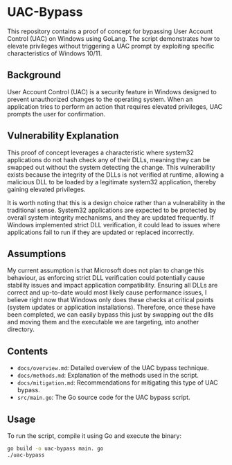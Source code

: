 # UAC-Bypass

This repository contains a proof of concept for bypassing User Account Control (UAC) on Windows using GoLang. The script demonstrates how to elevate privileges without triggering a UAC prompt by exploiting specific characteristics of Windows 10/11. 

## Background

User Account Control (UAC) is a security feature in Windows designed to prevent unauthorized changes to the operating system. When an application tries to perform an action that requires elevated privileges, UAC prompts the user for confirmation.

## Vulnerability Explanation

This proof of concept leverages a characteristic where system32 applications do not hash check any of their DLLs, meaning they can be swapped out without the system detecting the change. This vulnerability exists because the integrity of the DLLs is not verified at runtime, allowing a malicious DLL to be loaded by a legitimate system32 application, thereby gaining elevated privileges.

It is worth noting that this is a design choice rather than a vulnerability in the traditional sense. System32 applications are expected to be protected by overall system integrity mechanisms, and they are updated frequently. If Windows implemented strict DLL verification, it could lead to issues where applications fail to run if they are updated or replaced incorrectly.

## Assumptions

My current assumption is that Microsoft does not plan to change this behaviour, as enforcing strict DLL verification could potentially cause stability issues and impact application compatibility. Ensuring all DLLs are correct and up-to-date would most likely cause performance issues, I believe right now that Windows only does these checks at critical points (system updates or application installations). Therefore, once these have been completed, we can easily bypass this just by swapping out the dlls and moving them and the executable we are targeting, into another directory.

## Contents

- `docs/overview.md`: Detailed overview of the UAC bypass technique.
- `docs/methods.md`: Explanation of the methods used in the script.
- `docs/mitigation.md`: Recommendations for mitigating this type of UAC bypass.
- `src/main.go`: The Go source code for the UAC bypass script.

## Usage

To run the script, compile it using Go and execute the binary:

```sh
go build -o uac-bypass main. go
./uac-bypass
```
